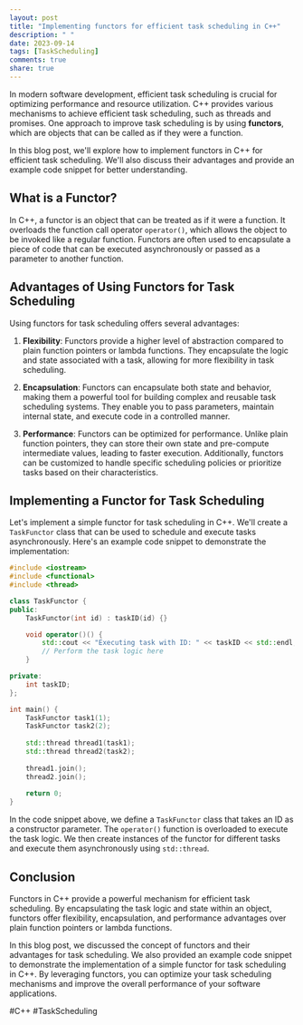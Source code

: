 ```yaml
---
layout: post
title: "Implementing functors for efficient task scheduling in C++"
description: " "
date: 2023-09-14
tags: [TaskScheduling]
comments: true
share: true
---
```


In modern software development, efficient task scheduling is crucial for optimizing performance and resource utilization. C++ provides various mechanisms to achieve efficient task scheduling, such as threads and promises. One approach to improve task scheduling is by using **functors**, which are objects that can be called as if they were a function.

In this blog post, we'll explore how to implement functors in C++ for efficient task scheduling. We'll also discuss their advantages and provide an example code snippet for better understanding.

## What is a Functor?

In C++, a functor is an object that can be treated as if it were a function. It overloads the function call operator `operator()`, which allows the object to be invoked like a regular function. Functors are often used to encapsulate a piece of code that can be executed asynchronously or passed as a parameter to another function.

## Advantages of Using Functors for Task Scheduling

Using functors for task scheduling offers several advantages:

1. **Flexibility**: Functors provide a higher level of abstraction compared to plain function pointers or lambda functions. They encapsulate the logic and state associated with a task, allowing for more flexibility in task scheduling.

2. **Encapsulation**: Functors can encapsulate both state and behavior, making them a powerful tool for building complex and reusable task scheduling systems. They enable you to pass parameters, maintain internal state, and execute code in a controlled manner.

3. **Performance**: Functors can be optimized for performance. Unlike plain function pointers, they can store their own state and pre-compute intermediate values, leading to faster execution. Additionally, functors can be customized to handle specific scheduling policies or prioritize tasks based on their characteristics.

## Implementing a Functor for Task Scheduling

Let's implement a simple functor for task scheduling in C++. We'll create a `TaskFunctor` class that can be used to schedule and execute tasks asynchronously. Here's an example code snippet to demonstrate the implementation:

```cpp
#include <iostream>
#include <functional>
#include <thread>

class TaskFunctor {
public:
    TaskFunctor(int id) : taskID(id) {}

    void operator()() {
        std::cout << "Executing task with ID: " << taskID << std::endl;
        // Perform the task logic here
    }

private:
    int taskID;
};

int main() {
    TaskFunctor task1(1);
    TaskFunctor task2(2);
    
    std::thread thread1(task1);
    std::thread thread2(task2);
    
    thread1.join();
    thread2.join();
    
    return 0;
}
```

In the code snippet above, we define a `TaskFunctor` class that takes an ID as a constructor parameter. The `operator()` function is overloaded to execute the task logic. We then create instances of the functor for different tasks and execute them asynchronously using `std::thread`.

## Conclusion

Functors in C++ provide a powerful mechanism for efficient task scheduling. By encapsulating the task logic and state within an object, functors offer flexibility, encapsulation, and performance advantages over plain function pointers or lambda functions.

In this blog post, we discussed the concept of functors and their advantages for task scheduling. We also provided an example code snippet to demonstrate the implementation of a simple functor for task scheduling in C++. By leveraging functors, you can optimize your task scheduling mechanisms and improve the overall performance of your software applications.

#C++ #TaskScheduling